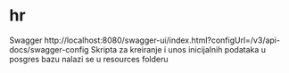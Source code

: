 # hr
Swagger
http://localhost:8080/swagger-ui/index.html?configUrl=/v3/api-docs/swagger-config
Skripta za kreiranje i unos inicijalnih podataka u posgres bazu nalazi se u resources folderu
